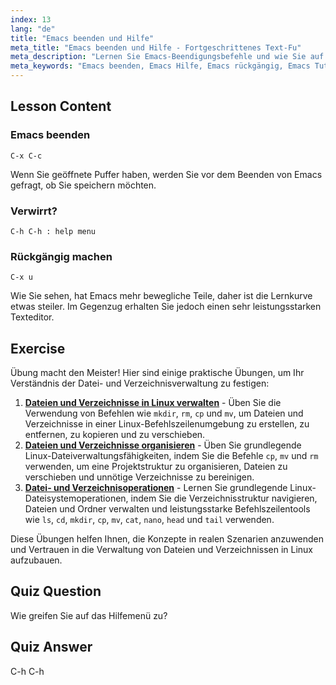 ```yaml
---
index: 13
lang: "de"
title: "Emacs beenden und Hilfe"
meta_title: "Emacs beenden und Hilfe - Fortgeschrittenes Text-Fu"
meta_description: "Lernen Sie Emacs-Beendigungsbefehle und wie Sie auf Hilfe zugreifen. Verstehen Sie grundlegende Emacs-Navigation und Rückgängig-Funktionen in diesem anfängerfreundlichen Tutorial."
meta_keywords: "Emacs beenden, Emacs Hilfe, Emacs rückgängig, Emacs Tutorial, Linux Texteditor, Anfängerhandbuch"
---
```


## Lesson Content

### Emacs beenden

```
C-x C-c
```

Wenn Sie geöffnete Puffer haben, werden Sie vor dem Beenden von Emacs gefragt, ob Sie speichern möchten.

### Verwirrt?

```
C-h C-h : help menu
```

### Rückgängig machen

```
C-x u
```

Wie Sie sehen, hat Emacs mehr bewegliche Teile, daher ist die Lernkurve etwas steiler. Im Gegenzug erhalten Sie jedoch einen sehr leistungsstarken Texteditor.

## Exercise

Übung macht den Meister! Hier sind einige praktische Übungen, um Ihr Verständnis der Datei- und Verzeichnisverwaltung zu festigen:

1. **[Dateien und Verzeichnisse in Linux verwalten](https://labex.io/de/labs/comptia-manage-files-and-directories-in-linux-590835)** - Üben Sie die Verwendung von Befehlen wie `mkdir`, `rm`, `cp` und `mv`, um Dateien und Verzeichnisse in einer Linux-Befehlszeilenumgebung zu erstellen, zu entfernen, zu kopieren und zu verschieben.
2. **[Dateien und Verzeichnisse organisieren](https://labex.io/de/labs/linux-organizing-files-and-directories-387877)** - Üben Sie grundlegende Linux-Dateiverwaltungsfähigkeiten, indem Sie die Befehle `cp`, `mv` und `rm` verwenden, um eine Projektstruktur zu organisieren, Dateien zu verschieben und unnötige Verzeichnisse zu bereinigen.
3. **[Datei- und Verzeichnisoperationen](https://labex.io/de/labs/linux-file-and-directory-operations-17997)** - Lernen Sie grundlegende Linux-Dateisystemoperationen, indem Sie die Verzeichnisstruktur navigieren, Dateien und Ordner verwalten und leistungsstarke Befehlszeilentools wie `ls`, `cd`, `mkdir`, `cp`, `mv`, `cat`, `nano`, `head` und `tail` verwenden.

Diese Übungen helfen Ihnen, die Konzepte in realen Szenarien anzuwenden und Vertrauen in die Verwaltung von Dateien und Verzeichnissen in Linux aufzubauen.

## Quiz Question

Wie greifen Sie auf das Hilfemenü zu?

## Quiz Answer

C-h C-h
